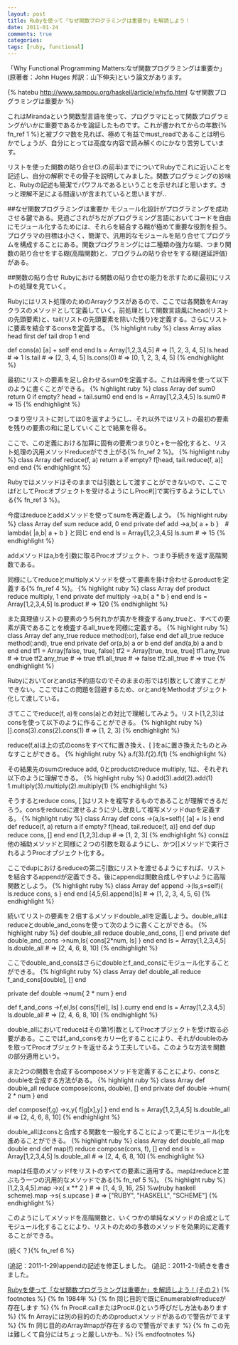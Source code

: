 ```yaml
---
layout: post
title: Rubyを使って「なぜ関数プログラミングは重要か」を解読しよう！
date: 2011-01-24
comments: true
categories:
tags: [ruby, functional]
---
```



「Why Functional Programming Matters:なぜ関数プログラミングは重要か」(原著者：John Huges 邦訳：山下伸夫)という論文があります。

{% hatebu http://www.sampou.org/haskell/article/whyfp.html なぜ関数プログラミングは重要か %}

これはMirandaという関数型言語を使って、プログラマにとって関数プログラミングがいかに重要であるかを論証したものです。これが書かれてからの年数{% fn_ref 1 %}と被ブクマ数を見れば、極めて有益でmust_readであることは明らかでしょうが、自分にとっては高度な内容で読み解くのにかなり苦労しています。

リストを使った関数の貼り合せ(3.の前半)までについてRubyでこれに近いことを記述し、自分の解釈でその骨子を説明してみました。関数プログラミングの妙味と、Rubyの記述も簡潔でパワフルであるということを示せればと思います。きっと理解不足による間違いが含まれていると思いますが..

##なぜ関数プログラミングは重要か
モジュール化設計がプログラミングを成功させる鍵である。見過ごされがちだがプログラミング言語においてコードを自由にモジュール化するためには、それらを結合する糊が極めて重要な役割を担う。プログラマの目標は小さく、簡潔で、汎用的なモジュールを貼り合せてプログラムを構成することにある。関数プログラミングには二種類の強力な糊、つまり関数の貼り合せをする糊(高階関数)と、プログラムの貼り合せをする糊(遅延評価)がある。

##関数の貼り合せ
Rubyにおける関数の貼り合せの能力を示すために最初にリストの処理を見ていく。

Rubyにはリスト処理のためのArrayクラスがあるので、ここでは各関数をArrayクラスのメソッドとして定義していく。前処理として関数言語風にhead(リストの先頭要素)と、tail(リストの先頭要素を除いた残り)を定義する。さらにリストに要素を結合するconsを定義する。
{% highlight ruby %}
class Array
  alias head first
  def tail
    drop 1
  end
  
  def cons(a)
    [a] + self
  end
end
ls = Array[1,2,3,4,5] # => [1, 2, 3, 4, 5]
ls.head # => 1
ls.tail # => [2, 3, 4, 5]
ls.cons(0) # => [0, 1, 2, 3, 4, 5]
{% endhighlight %}

最初にリストの要素を足し合わせるsum0を定義する。これは再帰を使って以下のように書くことができる。
{% highlight ruby %}
class Array
  def sum0
    return 0 if empty?
    head + tail.sum0
  end
end
ls = Array[1,2,3,4,5]
ls.sum0 # => 15
{% endhighlight %}

つまり空リストに対しては0を返すようにし、それ以外ではリストの最初の要素を残りの要素の和に足していくことで結果を得る。

ここで、この定義における加算に固有の要素つまり0と+を一般化すると、リスト処理の汎用メソッドreduceができ上がる{% fn_ref 2 %}。
{% highlight ruby %}
class Array
  def reduce(f, a)
    return a if empty?
    f[head, tail.reduce(f, a)]
  end
end
{% endhighlight %}

Rubyではメソッドはそのままでは引数として渡すことができないので、ここではfとしてProcオブジェクトを受けるようにしProc#[]で実行するようにしている{% fn_ref 3 %}。

今度はreduceとaddメソッドを使ってsumを再定義しよう。
{% highlight ruby %}
class Array
  def sum
    reduce add, 0
  end
  private
  def add
    ->a,b{ a + b }　# lambda{ |a,b| a + b } と同じ
  end
end
ls = Array[1,2,3,4,5]
ls.sum # => 15
{% endhighlight %}

addメソッドはa,bを引数に取るProcオブジェクト、つまり手続きを返す高階関数である。

同様にしてreduceとmultiplyメソッドを使って要素を掛け合わせるproductを定義する{% fn_ref 4 %}。
{% highlight ruby %}
class Array
  def product
    reduce multiply, 1
  end
  private
  def multiply
    ->a,b{ a * b }
  end
end
ls = Array[1,2,3,4,5]
ls.product # => 120
{% endhighlight %}

また真理値リストの要素のうち何れかが真かを検査するany_trueと、すべての要素が真であることを検査するall_trueを同様に定義する。
{% highlight ruby %}
class Array
  def any_true
    reduce method(:or), false
  end
  def all_true
    reduce method(:and), true
  end
  private
  def or(a,b)
    a or b
  end
  def and(a,b)
    a and b
  end
end
tf1 = Array[false, true, false]
tf2 = Array[true, true, true]
tf1.any_true # => true
tf2.any_true # => true
tf1.all_true # => false
tf2.all_true # => true
{% endhighlight %}

Rubyにおいてorとandは予約語なのでそのままの形では引数として渡すことができない。ここではこの問題を回避するため、orとandをMethodオブジェクト化して渡している。

さてここでreduce(f, a)をcons(a)との対比で理解してみよう。リスト[1,2,3]はconsを使って以下のように作ることができる。
{% highlight ruby %}
[].cons(3).cons(2).cons(1) # => [1, 2, 3]
{% endhighlight %}

reduce(f,a)は上の式のconsをすべてfに置き換え、\[ \]をaに置き換えたものとみなすことができる。
{% highlight ruby %}
a.f(3).f(2).f(1)
{% endhighlight %}

その結果先のsumのreduce add, 0とproductのreduce multiply, 1は、それぞれ以下のように理解できる。
{% highlight ruby %}
0.add(3).add(2).add(1)
1.multiply(3).multiply(2).multiply(1)
{% endhighlight %}

そうするとreduce cons, \[ \]はリストを複写するものであることが理解できるだろう。consをreduceに渡せるように少し改良して複写メソッドdupを定義する。
{% highlight ruby %}
class Array
  def cons
    ->(a,ls=self){ [a] + ls }
  end
  def reduce(f, a)
    return a if empty?
    f[head, tail.reduce(f, a)]
  end
  def dup
    reduce cons, []
  end
end
[1,2,3].dup # => [1, 2, 3]
{% endhighlight %}
consは他の補助メソッドと同様に２つの引数を取るようにし、かつ[]メソッドで実行されるようProcオブジェクト化する。

ここでdupにおけるreduceの第二引数にリストを渡せるようにすれば、リストを結合するappendが定義できる。後にappendは関数合成しやすいように高階関数としよう。
{% highlight ruby %}
class Array
  def append
    ->(ls,s=self){ ls.reduce cons, s }
  end
end
[4,5,6].append[ls] # => [1, 2, 3, 4, 5, 6]
{% endhighlight %}

続いてリストの要素を２倍するメソッドdouble_allを定義しよう。double_allはreduceとdouble_and_consを使って次のように書くことができる。
{% highlight ruby %}
  def double_all
    reduce double_and_cons, []
  end
  private
  def double_and_cons
    ->num,ls{ cons[2*num, ls] }
  end
end
ls = Array[1,2,3,4,5]
ls.double_all # => [2, 4, 6, 8, 10]
{% endhighlight %}

ここでdouble_and_consはさらにdoubleとf_and_consにモジュール化することができる。
{% highlight ruby %}
class Array
  def double_all
    reduce f_and_cons[double], []
  end
  
  private
  def double
    ->num{ 2 * num }
  end
  
  def f_and_cons
    ->f,el,ls{ cons[f[el], ls] }.curry
  end
end
ls = Array[1,2,3,4,5]
ls.double_all # => [2, 4, 6, 8, 10]
{% endhighlight %}

double_allにおいてreduceはその第1引数としてProcオブジェクトを受け取る必要がある。ここではf_and_consをカリー化することにより、それがdoubleのみを取ってProcオブジェクトを返せるよう工夫している。このような方法を関数の部分適用という。

また2つの関数を合成するcomposeメソッドを定義することにより、consとdoubleを合成する方法がある。
{% highlight ruby %}
class Array
  def double_all
    reduce compose(cons, double), []
  end
  private
  def double
    ->num{ 2 * num }
  end
  
  def compose(f,g)
    ->x,y{ f[g[x],y] }
  end
end
ls = Array[1,2,3,4,5]
ls.double_all # => [2, 4, 6, 8, 10]
{% endhighlight %}

double_allはconsと合成する関数を一般化することによって更にモジュール化を進めることができる。
{% highlight ruby %}
class Array
  def double_all
    map double
  end
  def map(f)
    reduce compose(cons, f), []
  end
end
ls = Array[1,2,3,4,5]
ls.double_all # => [2, 4, 6, 8, 10]
{% endhighlight %}

mapは任意のメソッドfをリストのすべての要素に適用する。mapはreduceと並ぶもう一つの汎用的なメソッドである{% fn_ref 5 %}。
{% highlight ruby %}
[1,2,3,4,5].map ->x{ x ** 2 } # => [1, 4, 9, 16, 25]
%w(ruby haskell scheme).map ->s{ s.upcase } # => ["RUBY", "HASKELL", "SCHEME"]
{% endhighlight %}

このようにしてメソッドを高階関数と、いくつかの単純なメソッドの合成としてモジュール化することにより、リストのための多数のメソッドを効果的に定義することができる。

(続く？){% fn_ref 6 %}

(追記：2011-1-29)appendの記述を修正しました。
(追記：2011-2-1)続きを書きました。

[Rubyを使って「なぜ関数プログラミングは重要か」を解読しよう！(その２)](http://melborne.github.com/2011/01/29/Ruby/ 'Rubyを使って「なぜ関数プログラミングは重要か」を解読しよう！(その２)')
{% footnotes %}
   {% fn 1984年 %}
   {% fn 同じ目的で既にEnumerable#reduceが存在します %}
   {% fn Proc#.callまたはProc#.()という呼びだし方法もあります %}
   {% fn Arrayには別の目的のためのproductメソッドがあるので警告がでます %}
   {% fn 同じ目的のArray#mapが存在するので警告がでます %}
   {% fn この先は難しくて自分にはちょっと厳しいかも.. %}
{% endfootnotes %}
